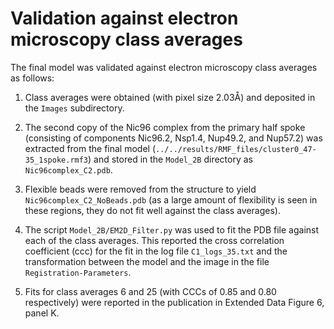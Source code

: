 # Validation against electron microscopy class averages

The final model was validated against electron microscopy class averages
as follows:

1. Class averages were obtained (with pixel size 2.03Å) and deposited
   in the `Images` subdirectory.

2. The second copy of the Nic96 complex from the primary half spoke
   (consisting of components Nic96.2, Nsp1.4, Nup49.2, and Nup57.2) was
   extracted from the final model
   (`../../results/RMF_files/cluster0_47-35_1spoke.rmf3`) and stored in
   the `Model_2B` directory as `Nic96complex_C2.pdb`.

3. Flexible beads were removed from the structure to yield
   `Nic96complex_C2_NoBeads.pdb` (as a large amount of flexibility is seen
   in these regions, they do not fit well against the class averages).

4. The script `Model_2B/EM2D_Filter.py` was used to fit the PDB file against
   each of the class averages. This reported the cross correlation coefficient
   (ccc) for the fit in the log file `C1_logs_35.txt` and the transformation
   between the model and the image in the file `Registration-Parameters`.

5. Fits for class averages 6 and 25 (with CCCs of 0.85 and 0.80 respectively)
   were reported in the publication in Extended Data Figure 6, panel K.
